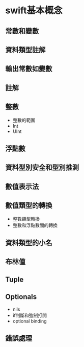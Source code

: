 # swift基本概念
## 常數和變數
## 資料類型註解
## 輸出常數如變數
## 註解

## 整數
* 整數的範圍 
* Int
* UInt 


## 浮點數
## 資料型別安全和型別推測
## 數值表示法

## 數值類型的轉換
* 整數類型轉換
* 整數和浮點數間的轉換

## 資料類型的小名
## 布林值
## Tuple

## Optionals
* nils
* if判斷和強制打開
* optional binding

## 錯誤處理

